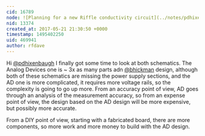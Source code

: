 ```yaml
---
cid: 16789
node: ![Planning for a new Riffle conductivity circuit](../notes/pdhixenbaugh/08-20-2016/planning-for-a-new-riffle-conductivity-circuit)
nid: 13374
created_at: 2017-05-21 21:30:50 +0000
timestamp: 1495402250
uid: 469941
author: rfdave
---
```


Hi [@pdhixenbaugh](/profile/pdhixenbaugh) 
I finally got some time to look at both schematics. The Analog Devices one is ~ 3x as many parts adn [@bhickman](/profile/bhickman) design, although both of these schematics are missing the power supply sections, and the AD one is more complicated, it requires more voltage rails, so the complexity is going to go up more. From an accuracy point of view, AD goes through an analysis of the measurement accuracy, so from an expense point of view, the design based on the AD design will be more expensive, but possibly more accurate.

From a DIY point of view, starting with a fabricated board, there are more components, so more work and more money to build with the AD design. 